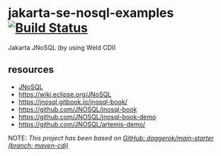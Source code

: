 # jakarta-se-nosql-examples [![Build Status](https://travis-ci.org/daggerok/jakarta-se-nosql-examples.svg?branch=maven-java)](https://travis-ci.org/daggerok/jakarta-se-nosql-examples)
Jakarta JNoSQL (by using Weld CDI)

## resources

* [JNoSQL](http://www.jnosql.org/)
* https://wiki.eclipse.org/JNoSQL
* https://jnosql.gitbook.io/jnosql-book/
* https://github.com/JNOSQL/jnosql-book
* https://github.com/JNOSQL/jnosql-book-demo
* https://github.com/JNOSQL/artemis-demo/

NOTE: _This project has been based on [GitHub: daggerok/main-starter (branch: maven-cdi)](https://github.com/daggerok/main-starter/tree/maven-cdi)_

